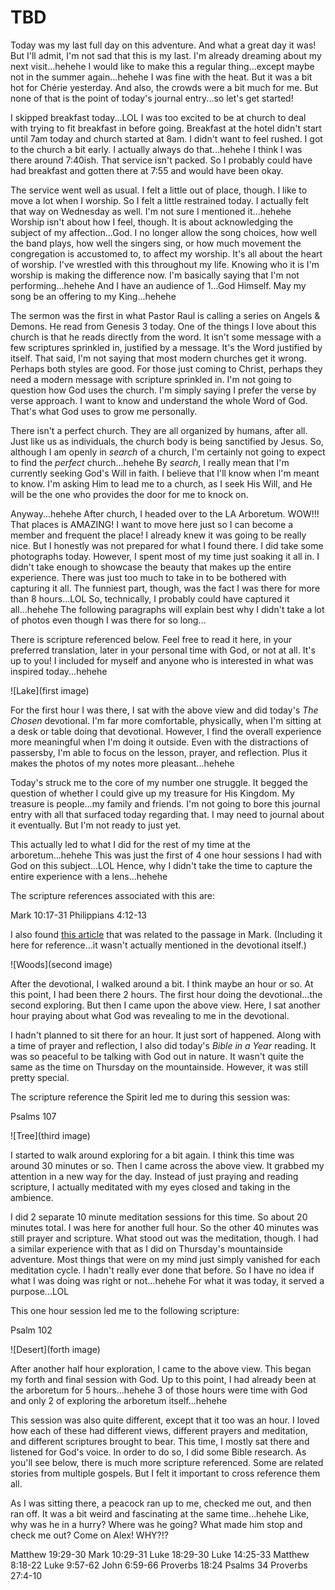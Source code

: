 # TBD

Today was my last full day on this adventure. And what a great day it was! But I'll admit, I'm not sad that this is my last. I'm already dreaming about my next visit...hehehe I would like to make this a regular thing...except maybe not in the summer again...hehehe I was fine with the heat. But it was a bit hot for Chérie yesterday. And also, the crowds were a bit much for me. But none of that is the point of today's journal entry...so let's get started!

I skipped breakfast today...LOL I was too excited to be at church to deal with trying to fit breakfast in before going. Breakfast at the hotel didn't start until 7am today and church started at 8am. I didn't want to feel rushed. I got to the church a bit early. I actually always do that...hehehe I think I was there around 7:40ish. That service isn't packed. So I probably could have had breakfast and gotten there at 7:55 and would have been okay.

The service went well as usual. I felt a little out of place, though. I like to move a lot when I worship. So I felt a little restrained today. I actually felt that way on Wednesday as well. I'm not sure I mentioned it...hehehe Worship isn't about how I feel, though. It is about acknowledging the subject of my affection...God. I no longer allow the song choices, how well the band plays, how well the singers sing, or how much movement the congregation is accustomed to, to affect my worship. It's all about the heart of worship. I've wrestled with this throughout my life. Knowing who it is I'm worship is making the difference now. I'm basically saying that I'm not performing...hehehe And I have an audience of 1...God Himself. May my song be an offering to my King...hehehe

The sermon was the first in what Pastor Raul is calling a series on Angels & Demons. He read from Genesis 3 today. One of the things I love about this church is that he reads directly from the word. It isn't some message with a few scriptures sprinkled in, justified by a message. It's the Word justified by itself. That said, I'm not saying that most modern churches get it wrong. Perhaps both styles are good. For those just coming to Christ, perhaps they need a modern message with scripture sprinkled in. I'm not going to question how God uses the church. I'm simply saying I prefer the verse by verse approach. I want to know and understand the whole Word of God. That's what God uses to grow me personally.

There isn't a perfect church. They are all organized by humans, after all. Just like us as individuals, the church body is being sanctified by Jesus. So, although I am openly in *search* of a church, I'm certainly not going to expect to find the *perfect* church...hehehe By *search*, I really mean that I'm currently seeking God's Will in faith. I believe that I'll know when I'm meant to know. I'm asking Him to lead me to a church, as I seek His Will, and He will be the one who provides the door for me to knock on.

Anyway...hehehe After church, I headed over to the LA Arboretum. WOW!!! That places is AMAZING! I want to move here just so I can become a member and frequent the place! I already knew it was going to be really nice. But I honestly was not prepared for what I found there. I did take some photographs today. However, I spent most of my time just soaking it all in. I didn't take enough to showcase the beauty that makes up the entire experience. There was just too much to take in to be bothered with capturing it all. The funniest part, though, was the fact I was there for more than 8 hours...LOL So, technically, I probably could have captured it all...hehehe The following paragraphs will explain best why I didn't take a lot of photos even though I was there for so long...

There is scripture referenced below. Feel free to read it here, in your preferred translation, later in your personal time with God, or not at all. It's up to you! I included for myself and anyone who is interested in what was inspired today...hehehe

![Lake](first image)

For the first hour I was there, I sat with the above view and did today's *The Chosen* devotional. I'm far more comfortable, physically, when I'm sitting at a desk or table doing that devotional. However, I find the overall experience more meaningful when I'm doing it outside. Even with the distractions of passersby, I'm able to focus on the lesson, prayer, and reflection. Plus it makes the photos of my notes more pleasant...hehehe

Today's struck me to the core of my number one struggle. It begged the question of whether I could give up my treasure for His Kingdom. My treasure is people...my family and friends. I'm not going to bore this journal entry with all that surfaced today regarding that. I may need to journal about it eventually. But I'm not ready to just yet.

This actually led to what I did for the rest of my time at the arboretum...hehehe This was just the first of 4 one hour sessions I had with God on this subject...LOL Hence, why I didn't take the time to capture the entire experience with a lens...hehehe

The scripture references associated with this are:

Mark 10:17-31
Philippians 4:12-13

I also found [this article](https://www.gotquestions.org/camel-eye-needle.html) that was related to the passage in Mark. (Including it here for reference...it wasn't actually mentioned in the devotional itself.)

![Woods](second image)

After the devotional, I walked around a bit. I think maybe an hour or so. At this point, I had been there 2 hours. The first hour doing the devotional...the second exploring. But then I came upon the above view. Here, I sat another hour praying about what God was revealing to me in the devotional.

I hadn't planned to sit there for an hour. It just sort of happened. Along with a time of prayer and reflection, I also did today's *Bible in a Year* reading. It was so peaceful to be talking with God out in nature. It wasn't quite the same as the time on Thursday on the mountainside. However, it was still pretty special.

The scripture reference the Spirit led me to during this session was:

Psalms 107

![Tree](third image)

I started to walk around exploring for a bit again. I think this time was around 30 minutes or so. Then I came across the above view. It grabbed my attention in a new way for the day. Instead of just praying and reading scripture, I actually meditated with my eyes closed and taking in the ambience.

I did 2 separate 10 minute meditation sessions for this time. So about 20 minutes total. I was here for another full hour. So the other 40 minutes was still prayer and scripture. What stood out was the meditation, though. I had a similar experience with that as I did on Thursday's mountainside adventure. Most things that were on my mind just simply vanished for each meditation cycle. I hadn't really ever done that before. So I have no idea if what I was doing was right or not...hehehe For what it was today, it served a purpose...LOL

This one hour session led me to the following scripture:

Psalm 102

![Desert](forth image)

After another half hour exploration, I came to the above view. This began my forth and final session with God. Up to this point, I had already been at the arboretum for 5 hours...hehehe 3 of those hours were time with God and only 2 of exploring the arboretum itself...hehehe

This session was also quite different, except that it too was an hour. I loved how each of these had different views, different prayers and meditation, and different scriptures brought to bear. This time, I mostly sat there and listened for God's voice. In order to do so, I did some Bible research. As you'll see below, there is much more scripture referenced. Some are related stories from multiple gospels. But I felt it important to cross reference them all.

As I was sitting there, a peacock ran up to me, checked me out, and then ran off. It was a bit weird and fascinating at the same time...hehehe Like, why was he in a hurry? Where was he going? What made him stop and check me out? Come on Alex! WHY?!?

Matthew 19:29-30
Mark 10:29-31
Luke 18:29-30
Luke 14:25-33
Matthew 8:18-22
Luke 9:57-62
John 6:59-66
Proverbs 18:24
Psalms 34
Proverbs 27:4-10

